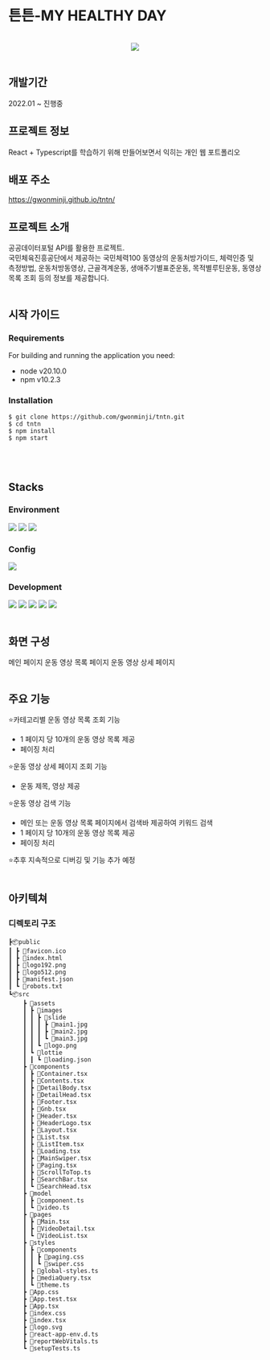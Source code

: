# 튼튼-MY HEALTHY DAY
<br>
<div align="center"><img src="https://github.com/gwonminji/tntn/assets/59082464/247e7061-e7bb-40e6-8599-2a4de14b0b5d"></div>
<br>

## 개발기간
2022.01 ~ 진행중
## 프로젝트 정보
React + Typescript를 학습하기 위해 만들어보면서 익히는 개인 웹 포트폴리오
## 배포 주소
https://gwonminji.github.io/tntn/
## 프로젝트 소개
공공데이터포털 API를 활용한 프로젝트.<br>
국민체육진흥공단에서 제공하는 국민체력100 동영상의 운동처방가이드, 체력인증 및 측정방법, 운동처방동영상, 근골격계운동, 생애주기별표준운동, 목적별루틴운동, 동영상 목록 조회 등의 정보를 제공합니다.
<br><br>
## 시작 가이드
### Requirements
For building and running the application you need:
- node v20.10.0
- npm v10.2.3  
### Installation
```
$ git clone https://github.com/gwonminji/tntn.git
$ cd tntn
$ npm install
$ npm start
```
<br><br>
## Stacks
### Environment
<img src="https://img.shields.io/badge/Visual%20Studio%20Code-007ACC?style=for-the-badge&logo=Visual%20Studio%20Code&logoColor=white"> <img src="https://img.shields.io/badge/Git-F05032?style=for-the-badge&logo=git&logoColor=white"> <img src="https://img.shields.io/badge/GitHub-181717?style=for-the-badge&logo=GitHub&logoColor=white">

### Config
<img src="https://img.shields.io/badge/npm-CB3837?style=for-the-badge&logo=npm&logoColor=white">

### Development
<img src="https://img.shields.io/badge/typescript-3178C6?style=for-the-badge&logo=typescript&logoColor=white"> <img src="https://img.shields.io/badge/react-61DAFB?style=for-the-badge&logo=react&logoColor=white"> <img src="https://img.shields.io/badge/styled%20components-DB7093?style=for-the-badge&logo=styled%20components&logoColor=white"> <img src="https://img.shields.io/badge/html5-E34F26?style=for-the-badge&logo=html5&logoColor=white"> <img src="https://img.shields.io/badge/css3-1572B6?style=for-the-badge&logo=css3&logoColor=white">
<br><br>
## 화면 구성
메인 페이지
운동 영상 목록 페이지
운동 영상 상세 페이지
<br><br>
## 주요 기능
:star:카테고리별 운동 영상 목록 조회 기능
- 1 페이지 당 10개의 운동 영상 목록 제공
- 페이징 처리
  
:star:운동 영상 상세 페이지 조회 기능
- 운동 제목, 영상 제공
  
:star:운동 영상 검색 기능
- 메인 또는 운동 영상 목록 페이지에서 검색바 제공하여 키워드 검색
- 1 페이지 당 10개의 운동 영상 목록 제공
- 페이징 처리
  
:star:추후 지속적으로 디버깅 및 기능 추가 예정
<br><br>
## 아키텍쳐
### 디렉토리 구조
```
┣📦public
┃ ┣ 📜favicon.ico
┃ ┣ 📜index.html
┃ ┣ 📜logo192.png
┃ ┣ 📜logo512.png
┃ ┣ 📜manifest.json
┃ ┗ 📜robots.txt
┗📦src
    ┣ 📂assets
    ┃ ┣ 📂images
    ┃ ┃ ┣ 📂slide
    ┃ ┃ ┃ ┣ 📜main1.jpg
    ┃ ┃ ┃ ┣ 📜main2.jpg
    ┃ ┃ ┃ ┗ 📜main3.jpg
    ┃ ┃ ┗ 📜logo.png
    ┃ ┗ 📂lottie
    ┃ ┃ ┗ 📜loading.json
    ┣ 📂components
    ┃ ┣ 📜Container.tsx
    ┃ ┣ 📜Contents.tsx
    ┃ ┣ 📜DetailBody.tsx
    ┃ ┣ 📜DetailHead.tsx
    ┃ ┣ 📜Footer.tsx
    ┃ ┣ 📜Gnb.tsx
    ┃ ┣ 📜Header.tsx
    ┃ ┣ 📜HeaderLogo.tsx
    ┃ ┣ 📜Layout.tsx
    ┃ ┣ 📜List.tsx
    ┃ ┣ 📜ListItem.tsx
    ┃ ┣ 📜Loading.tsx
    ┃ ┣ 📜MainSwiper.tsx
    ┃ ┣ 📜Paging.tsx
    ┃ ┣ 📜ScrollToTop.ts
    ┃ ┣ 📜SearchBar.tsx
    ┃ ┗ 📜SearchHead.tsx
    ┣ 📂model
    ┃ ┣ 📜component.ts
    ┃ ┗ 📜video.ts
    ┣ 📂pages
    ┃ ┣ 📜Main.tsx
    ┃ ┣ 📜VideoDetail.tsx
    ┃ ┗ 📜VideoList.tsx
    ┣ 📂styles
    ┃ ┣ 📂components
    ┃ ┃ ┣ 📜paging.css
    ┃ ┃ ┗ 📜swiper.css
    ┃ ┣ 📜global-styles.ts
    ┃ ┣ 📜mediaQuery.tsx
    ┃ ┗ 📜theme.ts
    ┣ 📜App.css
    ┣ 📜App.test.tsx
    ┣ 📜App.tsx
    ┣ 📜index.css
    ┣ 📜index.tsx
    ┣ 📜logo.svg
    ┣ 📜react-app-env.d.ts
    ┣ 📜reportWebVitals.ts
    ┗ 📜setupTests.ts
```
